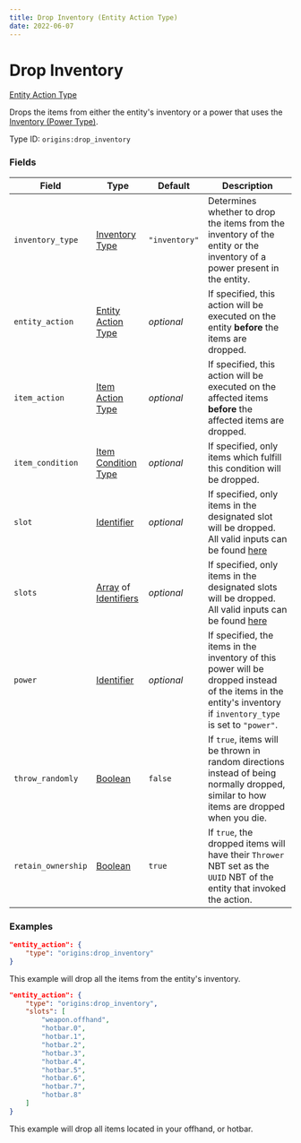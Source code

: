 ```yaml
---
title: Drop Inventory (Entity Action Type)
date: 2022-06-07
---
```


#   Drop Inventory

[Entity Action Type](../entity_action_types.md)

Drops the items from either the entity's inventory or a power that uses the [Inventory (Power Type)](../power_types/inventory.md).

Type ID: `origins:drop_inventory`


### Fields

Field  | Type | Default | Description
-------|------|---------|-------------
`inventory_type` | [Inventory Type](../../misc/extras/inventory_type.md) | `"inventory"` | Determines whether to drop the items from the inventory of the entity or the inventory of a power present in the entity.
`entity_action` | [Entity Action Type](../types/entity_action_types.md) | _optional_ | If specified, this action will be executed on the entity **before** the items are dropped.
`item_action` | [Item Action Type](../types/item_action_types.md) | _optional_ | If specified, this action will be executed on the affected items **before** the affected items are dropped.
`item_condition` | [Item Condition Type](../types/item_condition_types.md) | _optional_ | If specified, only items which fulfill this condition will be dropped.
`slot` | [Identifier](../../data_types/identifier.md) | _optional_ | If specified, only items in the designated slot will be dropped. All valid inputs can be found [here](https://minecraft.fandom.com/wiki/Slot#Command_argument)
`slots` | [Array](../data_types/array.md) of [Identifiers](../data_types/identifier.md) | _optional_ | If specified, only items in the designated slots will be dropped. All valid inputs can be found [here](https://minecraft.fandom.com/wiki/Slot#Command_argument)
`power` | [Identifier](../data_types/identifier.md) | _optional_ | If specified, the items in the inventory of this power will be dropped instead of the items in the entity's inventory if `inventory_type` is set to `"power"`.
`throw_randomly` | [Boolean](../data_types/boolean.md) | `false` | If `true`, items will be thrown in random directions instead of being normally dropped, similar to how items are dropped when you die.
`retain_ownership` | [Boolean](../data_types/boolean.md) | `true` | If `true`, the dropped items will have their `Thrower` NBT set as the `UUID` NBT of the entity that invoked the action.


### Examples

```json
"entity_action": {
    "type": "origins:drop_inventory"
}
```

This example will drop all the items from the entity's inventory.
<br>

```json
"entity_action": {
	"type": "origins:drop_inventory",
	"slots": [
		"weapon.offhand",
		"hotbar.0",
		"hotbar.1",
		"hotbar.2",
		"hotbar.3",
		"hotbar.4",
		"hotbar.5",
		"hotbar.6",
		"hotbar.7",
		"hotbar.8"
	]
}
```

This example will drop all items located in your offhand, or hotbar.
